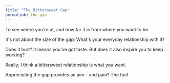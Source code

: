 ```yaml
---
title: "The Bittersweet Gap"
permalink: the-gap
---
```


To see where you're at, and how far it is from where you want to be.

It's not about the size of the gap: What's your everyday relationship with it?

Does it hurt? It means you've got taste. But does it also inspire you to keep working?

Really; I think a bittersweet relationship is what you want.

Appreciating the gap provides an aim - and pain? The fuel.
